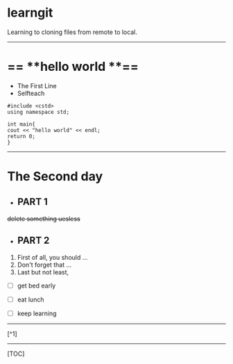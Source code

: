 # learngit
Learning to cloning files from remote to local.

* * *
# == **hello world **==
- The First Line
- Selfteach

```
#include <cstd>
using namespace std;

int main{
cout << "hello world" << endl;
return 0;
}
```


* * *

# The Second day
- ## PART 1
~~delete something uesless~~

- ## PART 2
1. First of all, you should ...
2. Don't forget that ...
3. Last but not least,
- [ ] get bed early
- [ ] eat lunch
- [ ] keep learning


- - -
[^1]

[^2]: something important

[^3]: `const int * const ptr = &i;`


_ _ _

[TOC]


